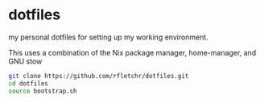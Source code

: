 # dotfiles
my personal dotfiles for setting up my working environment.

This uses a combination of the Nix package manager, home-manager, and GNU stow


```bash
git clone https://github.com/rfletchr/dotfiles.git
cd dotfiles
source bootstrap.sh
```

